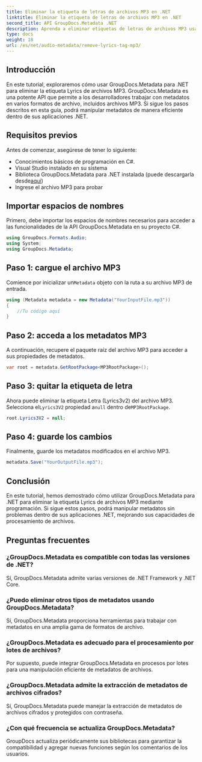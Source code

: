 ```yaml
---
title: Eliminar la etiqueta de letras de archivos MP3 en .NET
linktitle: Eliminar la etiqueta de letras de archivos MP3 en .NET
second_title: API GroupDocs.Metadata .NET
description: Aprenda a eliminar etiquetas de letras de archivos MP3 usando GroupDocs.Metadata para .NET. Siga nuestra guía paso a paso para una manipulación eficiente de metadatos.
type: docs
weight: 18
url: /es/net/audio-metadata/remove-lyrics-tag-mp3/
---
```

## Introducción
En este tutorial, exploraremos cómo usar GroupDocs.Metadata para .NET para eliminar la etiqueta Lyrics de archivos MP3. GroupDocs.Metadata es una potente API que permite a los desarrolladores trabajar con metadatos en varios formatos de archivo, incluidos archivos MP3. Si sigue los pasos descritos en esta guía, podrá manipular metadatos de manera eficiente dentro de sus aplicaciones .NET.
## Requisitos previos
Antes de comenzar, asegúrese de tener lo siguiente:
- Conocimientos básicos de programación en C#.
- Visual Studio instalado en su sistema
-  Biblioteca GroupDocs.Metadata para .NET instalada (puede descargarla desde[aquí](https://releases.groupdocs.com/metadata/net/))
- Ingrese el archivo MP3 para probar

## Importar espacios de nombres
Primero, debe importar los espacios de nombres necesarios para acceder a las funcionalidades de la API GroupDocs.Metadata en su proyecto C#.
```csharp
using GroupDocs.Formats.Audio;
using System;
using GroupDocs.Metadata;
```
## Paso 1: cargue el archivo MP3
 Comience por inicializar un`Metadata` objeto con la ruta a su archivo MP3 de entrada.
```csharp
using (Metadata metadata = new Metadata("YourInputFile.mp3"))
{
    //Tu código aquí
}
```
## Paso 2: acceda a los metadatos MP3
A continuación, recupere el paquete raíz del archivo MP3 para acceder a sus propiedades de metadatos.
```csharp
var root = metadata.GetRootPackage<MP3RootPackage>();
```
## Paso 3: quitar la etiqueta de letra
 Ahora puede eliminar la etiqueta Letra (Lyrics3v2) del archivo MP3. Selecciona el`Lyrics3V2` propiedad a`null` dentro de`MP3RootPackage`.
```csharp
root.Lyrics3V2 = null;
```
## Paso 4: guarde los cambios
Finalmente, guarde los metadatos modificados en el archivo MP3.
```csharp
metadata.Save("YourOutputFile.mp3");
```

## Conclusión
En este tutorial, hemos demostrado cómo utilizar GroupDocs.Metadata para .NET para eliminar la etiqueta Lyrics de archivos MP3 mediante programación. Si sigue estos pasos, podrá manipular metadatos sin problemas dentro de sus aplicaciones .NET, mejorando sus capacidades de procesamiento de archivos.

## Preguntas frecuentes
### ¿GroupDocs.Metadata es compatible con todas las versiones de .NET?
Sí, GroupDocs.Metadata admite varias versiones de .NET Framework y .NET Core.
### ¿Puedo eliminar otros tipos de metadatos usando GroupDocs.Metadata?
Sí, GroupDocs.Metadata proporciona herramientas para trabajar con metadatos en una amplia gama de formatos de archivo.
### ¿GroupDocs.Metadata es adecuado para el procesamiento por lotes de archivos?
Por supuesto, puede integrar GroupDocs.Metadata en procesos por lotes para una manipulación eficiente de metadatos de archivos.
### ¿GroupDocs.Metadata admite la extracción de metadatos de archivos cifrados?
Sí, GroupDocs.Metadata puede manejar la extracción de metadatos de archivos cifrados y protegidos con contraseña.
### ¿Con qué frecuencia se actualiza GroupDocs.Metadata?
GroupDocs actualiza periódicamente sus bibliotecas para garantizar la compatibilidad y agregar nuevas funciones según los comentarios de los usuarios.